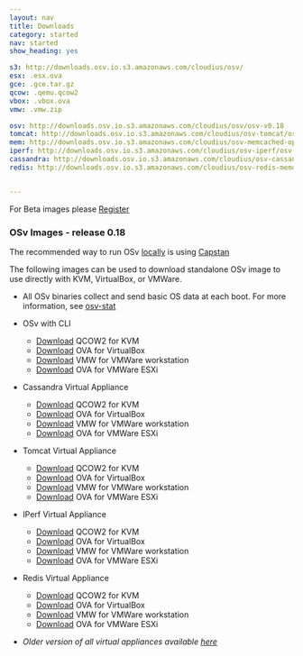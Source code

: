 ```yaml
---
layout: nav
title: Downloads
category: started
nav: started
show_heading: yes

s3: http://downloads.osv.io.s3.amazonaws.com/cloudius/osv/
esx: .esx.ova
gce: .gce.tar.gz
qcow: .qemu.qcow2
vbox: .vbox.ova
vmw: .vmw.zip

osv: http://downloads.osv.io.s3.amazonaws.com/cloudius/osv/osv-v0.18
tomcat: http://downloads.osv.io.s3.amazonaws.com/cloudius/osv-tomcat/osv-tomcat-v0.18
mem: http://downloads.osv.io.s3.amazonaws.com/cloudius/osv-memcached-opt/osv-memcached-opt-v0.18
iperf: http://downloads.osv.io.s3.amazonaws.com/cloudius/osv-iperf/osv-iperf-v0.18
cassandra: http://downloads.osv.io.s3.amazonaws.com/cloudius/osv-cassandra/osv-cassandra-v0.18
redis: http://downloads.osv.io.s3.amazonaws.com/cloudius/osv-redis-memonly/osv-redis-memonly-v0.18


---
```


For Beta images please [Register](beta-registration)


### OSv Images - release 0.18
The recommended way to run OSv [locally](/run-locally)
is using [Capstan](/capstan)

The following images can be used to download standalone OSv image to
use directly with KVM, VirtualBox, or VMWare.

* All OSv binaries collect and send basic OS data at each boot.
For more information, see [osv-stat](osv-stat)


<!--more-->

* OSv with CLI
  * [Download]({{page.osv}}{{page.qcow}}) QCOW2 for KVM
  * [Download]({{page.osv}}{{page.vbox}}) OVA for VirtualBox
  * [Download]({{page.osv}}{{page.vmw}}) VMW for VMWare workstation
  * [Download]({{page.osv}}{{page.esx}}) OVA for VMWare ESXi

* Cassandra Virtual Appliance
  * [Download]({{page.cassandra}}{{page.qcow}}) QCOW2 for KVM
  * [Download]({{page.cassandra}}{{page.vbox}}) OVA for VirtualBox
  * [Download]({{page.cassandra}}{{page.vmw}}) VMW for VMWare workstation
  * [Download]({{page.cassandra}}{{page.esx}}) OVA for VMWare ESXi


* Tomcat Virtual Appliance
  * [Download]({{page.tomcat}}{{page.qcow}}) QCOW2 for KVM
  * [Download]({{page.tomcat}}{{page.vbox}}) OVA for VirtualBox
  * [Download]({{page.tomcat}}{{page.vmw}}) VMW for VMWare workstation
  * [Download]({{page.tomcat}}{{page.esx}}) OVA for VMWare ESXi


* IPerf Virtual Appliance
  * [Download]({{page.iperf}}{{page.qcow}}) QCOW2 for KVM
  * [Download]({{page.iperf}}{{page.vbox}}) OVA for VirtualBox
  * [Download]({{page.iperf}}{{page.vmw}}) VMW for VMWare workstation
  * [Download]({{page.iperf}}{{page.esx}}) OVA for VMWare ESXi

* Redis Virtual Appliance
  * [Download]({{page.redis}}{{page.qcow}}) QCOW2 for KVM
  * [Download]({{page.redis}}{{page.vbox}}) OVA for VirtualBox
  * [Download]({{page.redis}}{{page.vmw}}) VMW for VMWare workstation
  * [Download]({{page.redis}}{{page.esx}}) OVA for VMWare ESXi


* *Older version of all virtual appliances available [here](http://s3.amazonaws.com/downloads.osv.io/index.html?prefix=cloudius/)*
